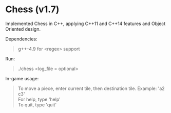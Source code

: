 # Chess (v1.7)
Implemented Chess in C++, applying C++11 and C++14 features and Object Oriented design.  

Dependencies:
>g++-4.9 for &lt;regex&gt; support  

Run:
>./chess &lt;log_file = optional&gt;

In-game usage:
>To move a piece, enter current tile, then destination tile. Example: 'a2 c3'  
>For help, type 'help'  
>To quit, type 'quit'
